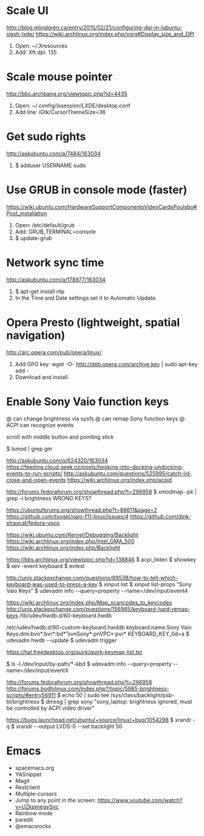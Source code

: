 # Scale UI #

http://blog.mlindgren.ca/entry/2015/02/21/configuring-dpi-in-lubuntu-slash-lxde/
https://wiki.archlinux.org/index.php/xorg#Display_size_and_DPI

1. Open: ~/.Xresources
2. Add: Xft.dpi: 135

# Scale mouse pointer #

http://bbs.archbang.org/viewtopic.php?id=4435

1. Open: ~/.config/lxsession/LXDE/desktop.conf
2. Add line: iGtk/CursorThemeSize=36

# Get sudo rights #

http://askubuntu.com/a/7484/163034 

1. $ adduser USERNAME sudo

# Use GRUB in console mode (faster) #

https://wiki.ubuntu.com/HardwareSupportComponentsVideoCardsPoulsbo#Post_installation

1. Open: /etc/default/grub
2. Add: GRUB_TERMINAL=console
3. $ update-grub

# Network sync time #

http://askubuntu.com/a/178977/163034 

1. $ apt-get install ntp
2. In the Time and Date settings set it to Automatic Update.

# Opera Presto (lightweight, spatial navigation) #

http://arc.opera.com/pub/opera/linux/

1. Add GPG key: wget -O- http://deb.opera.com/archive.key | sudo apt-key add -
1. Download and install.

# Enable Sony Vaio function keys #

@ can change brightness via sysfs
@ can remap Sony function keys
@ ACPI can recognize events

scroll with middle button and pointing stick

$ lsmod | grep gm

http://askubuntu.com/q/624320/163034
https://feeding.cloud.geek.nz/posts/hooking-into-docking-undocking-events-to-run-scripts/
http://askubuntu.com/questions/525995/catch-lid-close-and-open-events
https://wiki.archlinux.org/index.php/acpid

http://forums.fedoraforum.org/showthread.php?t=296958
$ xmodmap -pk | grep -i brightness
WRONG KEYS?

https://ubuntuforums.org/showthread.php?t=88611&page=2
https://github.com/tvogel/vaio-f11-linux/issues/4
https://github.com/dink-straycat/fedora-vpcp

https://wiki.ubuntu.com/Kernel/Debugging/Backlight
https://wiki.archlinux.org/index.php/Intel_GMA_500
https://wiki.archlinux.org/index.php/Backlight

https://bbs.archlinux.org/viewtopic.php?id=138846
$ acpi_listen
$ showkey
$ xev -event keyboard
$ evtest

http://unix.stackexchange.com/questions/89538/how-to-tell-which-keyboard-was-used-to-press-a-key
$ xinput list
$ xinput list-props “Sony Vaio Keys”
$ udevadm info --query=property --name=/dev/input/event4

https://wiki.archlinux.org/index.php/Map_scancodes_to_keycodes
http://unix.stackexchange.com/questions/156985/keyboard-hard-remap-keys
/lib/udev/hwdb.d/60-keyboard.hwdb

/etc/udev/hwdb.d/90-custom-keyboard.hwddb
keyboard:name:Sony Vaio Keys:dmi:bvn*:bvr*:bd*”svnSony*:pnVPC*:pvr*
 KEYBOARD_KEY_0d=a
$ udevadm hwdb --update
$ udevadm trigger

https://hal.freedesktop.org/quirk/quirk-keymap-list.txt

$ ls -l /dev/input/by-path/*-kbd
$ udevadm info --query=property --name=/dev/input/eventX

http://forums.fedoraforum.org/showthread.php?t=296958
http://forums.bodhilinux.com/index.php?/topic/5985-brightness-scripts/#entry56911
$ echo 50 | sudo tee /sys/class/backlight/psb-bl/brightness
$ dmesg | grep sony
"sony_laptop: brightness ignored, must be controlled by ACPI video driver"

https://bugs.launchpad.net/ubuntu/+source/linux/+bug/1054298
$ xrandr -q
$ xrandr --output LVDS-0 --set backlight 50

# Emacs #

- spacemacs.org
- YASnippet
- Magit
- Restclient
- Multiple-cursors
- Jump to any point in the screen: https://www.youtube.com/watch?v=UZkpmegySnc
- Rainbow mode
- paredit
- @emacsrocks
